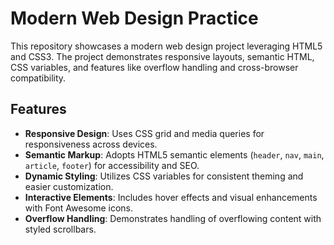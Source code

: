 # Modern Web Design Practice

This repository showcases a modern web design project leveraging HTML5 and CSS3. The project demonstrates responsive layouts, semantic HTML, CSS variables, and features like overflow handling and cross-browser compatibility.

## Features

- **Responsive Design**: Uses CSS grid and media queries for responsiveness across devices.
- **Semantic Markup**: Adopts HTML5 semantic elements (`header`, `nav`, `main`, `article`, `footer`) for accessibility and SEO.
- **Dynamic Styling**: Utilizes CSS variables for consistent theming and easier customization.
- **Interactive Elements**: Includes hover effects and visual enhancements with Font Awesome icons.
- **Overflow Handling**: Demonstrates handling of overflowing content with styled scrollbars.
